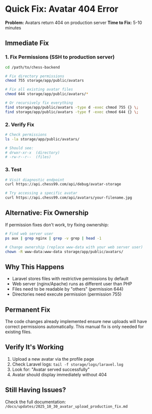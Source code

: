 # Quick Fix: Avatar 404 Error

**Problem:** Avatars return 404 on production server
**Time to Fix:** 5-10 minutes

## Immediate Fix

### 1. Fix Permissions (SSH to production server)
```bash
cd /path/to/chess-backend

# Fix directory permissions
chmod 755 storage/app/public/avatars

# Fix all existing avatar files
chmod 644 storage/app/public/avatars/*

# Or recursively fix everything
find storage/app/public/avatars -type d -exec chmod 755 {} \;
find storage/app/public/avatars -type f -exec chmod 644 {} \;
```

### 2. Verify Fix
```bash
# Check permissions
ls -la storage/app/public/avatars/

# Should see:
# drwxr-xr-x  (directory)
# -rw-r--r--  (files)
```

### 3. Test
```bash
# Visit diagnostic endpoint
curl https://api.chess99.com/api/debug/avatar-storage

# Try accessing a specific avatar
curl https://api.chess99.com/api/avatars/your-filename.jpg
```

## Alternative: Fix Ownership

If permission fixes don't work, try fixing ownership:

```bash
# Find web server user
ps aux | grep nginx | grep -v grep | head -1

# Change ownership (replace www-data with your web server user)
chown -R www-data:www-data storage/app/public/avatars/
```

## Why This Happens

- Laravel stores files with restrictive permissions by default
- Web server (nginx/Apache) runs as different user than PHP
- Files need to be readable by "others" (permission 644)
- Directories need execute permission (permission 755)

## Permanent Fix

The code changes already implemented ensure new uploads will have correct permissions automatically. This manual fix is only needed for existing files.

## Verify It's Working

1. Upload a new avatar via the profile page
2. Check Laravel logs: `tail -f storage/logs/laravel.log`
3. Look for: "Avatar served successfully"
4. Avatar should display immediately without 404

## Still Having Issues?

Check the full documentation: `/docs/updates/2025_10_30_avatar_upload_production_fix.md`
